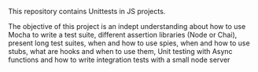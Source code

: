 This repository contains Unittests in JS projects. 

The objective of this project is an indept understanding about how to use Mocha to write a test suite, different assertion libraries (Node or Chai), present long test suites, when and how to use spies, when and how to use stubs, what are hooks and when to use them, Unit testing with Async functions and how to write integration tests with a small node server 
